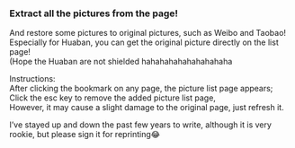 ### Extract all the pictures from the page!

And restore some pictures to original pictures, such as Weibo and Taobao!  
Especially for Huaban, you can get the original picture directly on the list page!  
(Hope the Huaban are not shielded hahahahahahahahahaha

Instructions:  
After clicking the bookmark on any page, the picture list page appears;
Click the esc key to remove the added picture list page,  
However, it may cause a slight damage to the original page, just refresh it.

I’ve stayed up and down the past few years to write, although it is very rookie, but please sign it for reprinting😂
